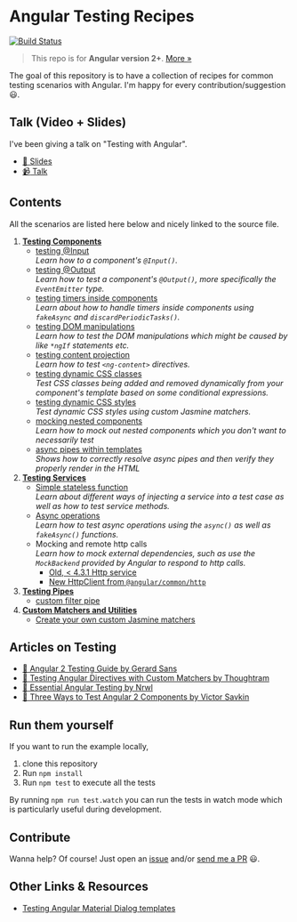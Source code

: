 # Angular Testing Recipes

[![Build Status](https://travis-ci.org/juristr/angular-testing-recipes.svg?branch=master)](https://travis-ci.org/juristr/angular-testing-recipes)

> This repo is for **Angular version 2+**. [More &raquo;](https://juristr.com/blog/2016/12/let-me-explain-angular-release-cycles/)

The goal of this repository is to have a collection of recipes for common testing scenarios with Angular. I'm happy for every contribution/suggestion :smiley:.

## Talk (Video + Slides)

I've been giving a talk on "Testing with Angular".

* [:notebook: Slides](https://docs.google.com/presentation/d/1gJCBr_M5dCcCX9WUM52ZUAKVlPj6hQv3MYXKlgFMpSA/edit?usp=sharing)
* [:video_camera: Talk](https://www.youtube.com/watch?v=Uw_XomCJaGQ)

## Contents

All the scenarios are listed here below and nicely linked to the source file.

1. [**Testing Components**](./src/app/components)
   * [testing @Input](./src/app/components/input.component.spec.ts)  
     _Learn how to a component's `@Input()`._
   * [testing @Output](./src/app/components/output.component.spec.ts)  
     _Learn how to test a component's `@Output()`, more specifically the `EventEmitter` type._
   * [testing timers inside components](./src/app/components/counter.component.spec.ts)  
     _Learn about how to handle timers inside components using `fakeAsync` and `discardPeriodicTasks()`._
   * [testing DOM manipulations](./src/app/components/domtesting.component.spec.ts)  
     _Learn how to test the DOM manipulations which might be caused by like `*ngIf` statements etc._
   * [testing content projection](./src/app/components/content-projection.component.spec.ts)  
     _Learn how to test `<ng-content>` directives._
   * [testing dynamic CSS classes](./src/app/components/dynamic-css-classes.component.spec.ts)  
     _Test CSS classes being added and removed dynamically from your component's template based on some conditional expressions._
   * [testing dynamic CSS styles](./src/app/components/dynamic-styles.component.spec.ts)  
     _Test dynamic CSS styles using custom Jasmine matchers._
   * [mocking nested components](./src/app/components/nested.component.spec.ts)  
     _Learn how to mock out nested components which you don't want to necessarily test_
   * [async pipes within templates](./src/app/components/async-stream.component.spec.ts)  
     _Shows how to correctly resolve async pipes and then verify they properly render in the HTML_
1. [**Testing Services**](./src/app/services)
   * [Simple stateless function](./src/app/services/greeting.service.spec.ts)  
     _Learn about different ways of injecting a service into a test case as well as how to test service methods._
   * [Async operations](./src/app/services/async.service.spec.ts)  
     _Learn how to test async operations using the `async()` as well as `fakeAsync()` functions._
   * Mocking and remote http calls  
     _Learn how to mock external dependencies, such as use the `MockBackend` provided by Angular to respond to http calls._
     * [Old, < 4.3.1 Http service](./src/app/services/remote.service.spec.ts)
     * [New HttpClient from `@angular/common/http`](./src/app/services/remote-new.service.spec.ts)
1. [**Testing Pipes**](./src/app/pipes)
   * [custom filter pipe](./src/app/pipes/filter.pipe.spec.ts)
1. [**Custom Matchers and Utilities**](./src/app/utils)
   * [Create your own custom Jasmine matchers](./src/app/utils/custom-matchers.ts)

## Articles on Testing

* [:notebook: Angular 2 Testing Guide by Gerard Sans](https://medium.com/google-developer-experts/angular-2-testing-guide-a485b6cb1ef0)
* [:notebook: Testing Angular Directives with Custom Matchers by Thoughtram](https://blog.thoughtram.io/angular/2016/12/27/angular-2-advance-testing-with-custom-matchers.html)
* [:notebook: Essential Angular Testing by Nrwl](https://blog.nrwl.io/essential-angular-testing-192315f8be9b#.undqs5icx)
* [:notebook: Three Ways to Test Angular 2 Components by Victor Savkin](https://vsavkin.com/three-ways-to-test-angular-2-components-dcea8e90bd8d#.hif9f24b5)

## Run them yourself

If you want to run the example locally,

1. clone this repository
1. Run `npm install`
1. Run `npm test` to execute all the tests

By running `npm run test.watch` you can run the tests in watch mode which is particularly useful during development.

## Contribute

Wanna help? Of course! Just open an [issue](https://github.com/juristr/angular-testing-recipes/issues) and/or [send me a PR](https://github.com/juristr/angular-testing-recipes/pulls) :smiley:.

## Other Links & Resources

- [Testing Angular Material Dialog templates](http://angular-tips.com/blog/2018/02/testing-angular-material-dialog-templates/)
